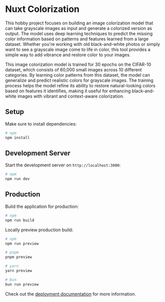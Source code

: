 # Nuxt Colorization

This hobby project focuses on building an image colorization model that can take grayscale images as input
and generate a colorized version as output.
The model uses deep learning techniques to predict the missing color information based on patterns and
features learned from a large dataset.
Whether you're working with old black-and-white photos or simply want to see a grayscale image come to life
in color,
this tool provides a simple way to add vibrance and restore color to your images.


This image colorization model is trained for 30 epochs on the CIFAR-10 dataset, 
which consists of 60,000 small images across 10 different categories. 
By learning color patterns from this dataset, the model can generalize and predict realistic colors for grayscale images. 
The training process helps the model refine its ability to restore natural-looking colors based on features it identifies, 
making it useful for enhancing black-and-white images with vibrant and context-aware colorization.

## Setup

Make sure to install dependencies:

```bash
# npm
npm install
```

## Development Server

Start the development server on `http://localhost:3000`:

```bash
# npm
npm run dev
```

## Production

Build the application for production:

```bash
# npm
npm run build
```

Locally preview production build:

```bash
# npm
npm run preview

# pnpm
pnpm preview

# yarn
yarn preview

# bun
bun run preview
```

Check out the [deployment documentation](https://nuxt.com/docs/getting-started/deployment) for more information.
